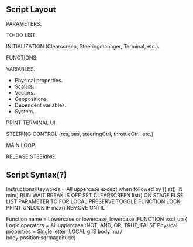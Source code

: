 ## Script Layout

PARAMETERS.

TO-DO LIST.

INITIALIZATION (Clearscreen, Steeringmanager, Terminal, etc.).

FUNCTIONS.

VARIABLES.
- Physical properties.
-  Scalars.
- Vectors.
- Geopositions.
- Dependent variables.
- System.

PRINT TERMINAL UI.

STEERING CONTROL (rcs, sas, steeringCtrl, throttleCtrl, etc.).

MAIN LOOP.

RELEASE STEERING.

## Script Syntax(?)

Instructions/Keywords = All uppercase except when followed by ()
at()          IN      min()     RUN     WAIT
BREAK         IS      OFF       SET
CLEARSCREEN   list()  ON        STAGE
ELSE          LIST    PARAMETER TO
FOR           LOCAL   PRESERVE  TOGGLE
FUNCTION      LOCK    PRINT     UNLOCK
IF            max()   REMOVE    UNTIL

Function name         = Lowercase or lowercase_lowercase  :FUNCTION vxcl_up {
Logic operators       = All uppercase                     :NOT, AND, OR, TRUE, FALSE
Physical properties   = Single letter                     :LOCAL g IS body:mu / body:position:sqrmagnitude)
